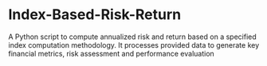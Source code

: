 # Index-Based-Risk-Return
A Python script to compute annualized risk and return based on a specified index computation methodology. It processes provided data to generate key financial metrics, risk assessment and performance evaluation


